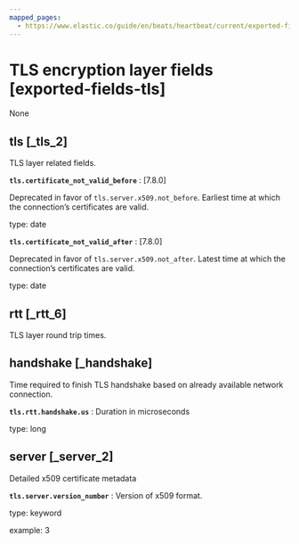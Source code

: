 ```yaml
---
mapped_pages:
  - https://www.elastic.co/guide/en/beats/heartbeat/current/exported-fields-tls.html
---
```


# TLS encryption layer fields [exported-fields-tls]

None


## tls [_tls_2]

TLS layer related fields.

**`tls.certificate_not_valid_before`**
:   [7.8.0]

Deprecated in favor of `tls.server.x509.not_before`. Earliest time at which the connection’s certificates are valid.

type: date


**`tls.certificate_not_valid_after`**
:   [7.8.0]

Deprecated in favor of `tls.server.x509.not_after`. Latest time at which the connection’s certificates are valid.

type: date



## rtt [_rtt_6]

TLS layer round trip times.


## handshake [_handshake]

Time required to finish TLS handshake based on already available network connection.

**`tls.rtt.handshake.us`**
:   Duration in microseconds

type: long



## server [_server_2]

Detailed x509 certificate metadata

**`tls.server.version_number`**
:   Version of x509 format.

type: keyword

example: 3


